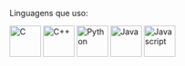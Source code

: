Linguagens que uso: <br>

<img 
  width=55
  title="C"
  alt="C"
  src="https://github.com/Akitsute/Akitsute/assets/118070875/7c9b1fc8-147f-43ab-ac6c-08556272a373"
/>
<img 
  width=55
  title="C++"
  alt="C++"
  src="https://github.com/Akitsute/Akitsute/assets/118070875/aea50364-ab9d-4b21-b317-5f6692535160"
/>
<img 
  width=55
  title="Python"
  alt="Python"
  src="https://github.com/Akitsute/Akitsute/assets/118070875/0faa0b76-87e9-46b8-9b11-badcfb39165d"
/>
<img 
  width=55
  title="Java"
  alt="Java"
  src="https://github.com/Akitsute/Akitsute/assets/118070875/af40a172-e2de-4b88-a837-2258ebdb4e41"
/>
<img 
  width=55
  title="Javascript"
  alt="Javascript"
  src="https://github.com/Akitsute/Akitsute/assets/118070875/050114e8-b3eb-4389-b228-7f9ad138d34c"
/>
